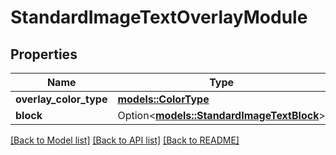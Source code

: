 # StandardImageTextOverlayModule

## Properties

Name | Type | Description | Notes
------------ | ------------- | ------------- | -------------
**overlay_color_type** | [**models::ColorType**](ColorType.md) |  | 
**block** | Option<[**models::StandardImageTextBlock**](StandardImageTextBlock.md)> |  | [optional]

[[Back to Model list]](../README.md#documentation-for-models) [[Back to API list]](../README.md#documentation-for-api-endpoints) [[Back to README]](../README.md)


